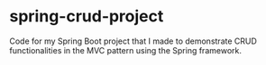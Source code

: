 # spring-crud-project
Code for my Spring Boot project that I made to demonstrate CRUD functionalities in the MVC pattern using the Spring framework.
